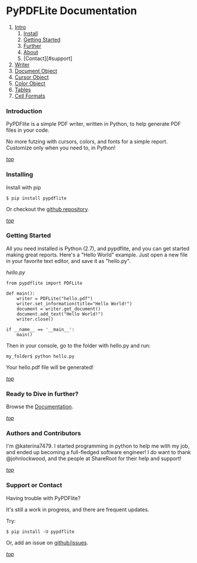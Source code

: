 # <a name="top"></a>PyPDFLite Documentation

1. [Intro](#intro)
    1. [Install](#install)
    2. [Getting Started](#hello)
    3. [Further](#further)
    4. [About](#about)
    5. [Contact][#support]
1. [Writer](writer.html)
2. [Document Object](document.html)
3. [Cursor Object](cursor.html)
4. [Color Object](color.html)
5. [Tables](tables.html)
6. [Cell Formats](cellformat.html)


### <a name="intro"></a>Introduction
PyPDFlite is a simple PDF writer, written in Python, to help generate PDF files
in your code.

No more futzing with cursors, colors, and fonts for a simple report. Customize 
only when you need to, in Python!

*[top](#top)*

### <a name="install"></a>Installing

Install with pip

```
$ pip install pypdflite

```
Or checkout the [github repository](https://github.com/katerina7479/pypdflite).

*[top](#top)*

### <a name="hello"></a>Getting Started
All you need installed is Python (2.7), and pypdflite, and you can get started
making great reports. Here's a "Hello World" example. Just open a new file
in your favorite text editor, and save it as "hello.py".

*hello.py*
```
from pypdflite import PDFLite

def main():
    writer = PDFLite("hello.pdf")
    writer.set_information(title="Hello World!")
    document = writer.get_document()
    document.add_text("Hello World!")
    writer.close()

if __name__ == '__main__':
    main()
```
Then in your console, go to the folder with hello.py and run:

```
my_folder$ python hello.py
```
Your hello.pdf file will be generated!

*[top](#top)*

### <a name="further"></a>Ready to Dive in further?
Browse the [Documentation](writer.html). 

*[top](#top)*

### <a name="about"></a>Authors and Contributors
I'm @katerina7479. I started programming in python to help me with my job,
and ended up becoming a full-fledged software engineer! I do want to thank
@johnlockwood, and the people at ShareRoot for their help and support!

*[top](#top)*

### <a name="contact"></a>Support or Contact
Having trouble with PyPDFlite?

It's still a work in progress, and there are frequent updates. 

Try:
```
$ pip install -U pypdflite
```

Or, add an issue on [github/issues](https://github.com/katerina7479/pypdflite/issues).

*[top](#top)*